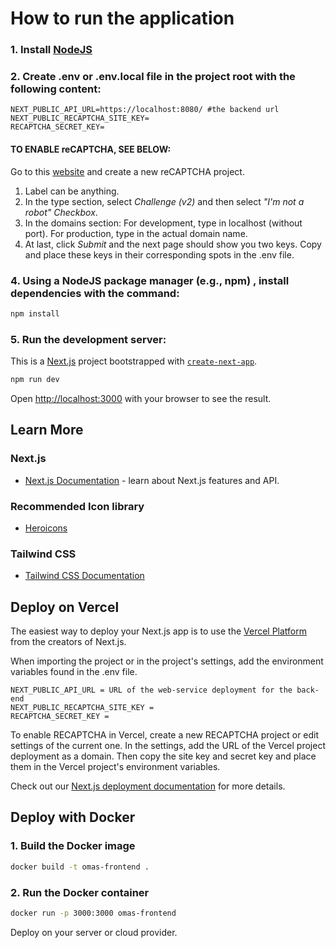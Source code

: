 # How to run the application

### 1. Install [NodeJS](https://nodejs.org)

### 2. Create .env or .env.local file in the project root with the following content:
```
NEXT_PUBLIC_API_URL=https://localhost:8080/ #the backend url
NEXT_PUBLIC_RECAPTCHA_SITE_KEY=
RECAPTCHA_SECRET_KEY=
```

#### TO ENABLE reCAPTCHA, SEE BELOW:
Go to this [website](https://www.google.com/recaptcha/admin/create) and create a new reCAPTCHA project.
1. Label can be anything.
2. In the type section, select *Challenge (v2)* and then select *"I'm not a robot" Checkbox*.
3. In the domains section: For development, type in localhost (without port). For production, type in the actual domain name.
4. At last, click *Submit* and the next page should show you two keys. Copy and place these keys in their corresponding spots in the .env file.

### 4. Using a NodeJS package manager (e.g., npm) , install dependencies with the command:
```bash
npm install
```


### 5. Run the development server:

This is a [Next.js](https://nextjs.org/) project bootstrapped with [`create-next-app`](https://github.com/vercel/next.js/tree/canary/packages/create-next-app).

```bash
npm run dev
```


Open [http://localhost:3000](http://localhost:3000) with your browser to see the result.

## Learn More

### Next.js
- [Next.js Documentation](https://nextjs.org/docs) - learn about Next.js features and API.

### Recommended Icon library
- [Heroicons](https://heroicons.com/)

### Tailwind CSS
- [Tailwind CSS Documentation](https://tailwindcss.com/docs)

## Deploy on Vercel

The easiest way to deploy your Next.js app is to use the [Vercel Platform](https://vercel.com/new?utm_medium=default-template&filter=next.js&utm_source=create-next-app&utm_campaign=create-next-app-readme) from the creators of Next.js.

When importing the project or in the project's settings, add the environment variables found in the .env file.
```
NEXT_PUBLIC_API_URL = URL of the web-service deployment for the back-end
NEXT_PUBLIC_RECAPTCHA_SITE_KEY = 
RECAPTCHA_SECRET_KEY = 
```
To enable RECAPTCHA in Vercel, create a new RECAPTCHA project or edit settings of the current one. In the settings, add the URL of the Vercel project deployment as a domain.
Then copy the site key and secret key and place them in the Vercel project's environment variables.

Check out our [Next.js deployment documentation](https://nextjs.org/docs/deployment) for more details.

## Deploy with Docker

### 1. Build the Docker image
```bash
docker build -t omas-frontend .
```

### 2. Run the Docker container
```bash
docker run -p 3000:3000 omas-frontend
```

Deploy on your server or cloud provider.
